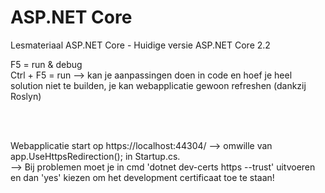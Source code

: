 # ASP.NET Core
Lesmateriaal ASP.NET Core - Huidige versie ASP.NET Core 2.2

F5 = run & debug <br />
Ctrl  + F5 = run --> kan je aanpassingen doen in code en hoef je heel solution niet te builden, je kan webapplicatie gewoon refreshen (dankzij Roslyn) <br />

<br />
<br />

Webapplicatie start op https://localhost:44304/ --> omwille van app.UseHttpsRedirection(); in Startup.cs. <br />
--> Bij problemen moet je in cmd 'dotnet dev-certs https --trust' uitvoeren en dan 'yes' kiezen om het development certificaat toe te staan!
<br />
